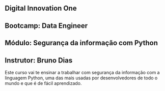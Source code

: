 ## Digital Innovation One

## Bootcamp: Data Engineer

## Módulo: Segurança da informação com Python

## Instrutor: Bruno Dias

Este curso vai te ensinar a trabalhar com segurança da informação com a linguagem Python, uma das mais usadas por desenvolvedores de todo o mundo e que é de fácil aprendizado.